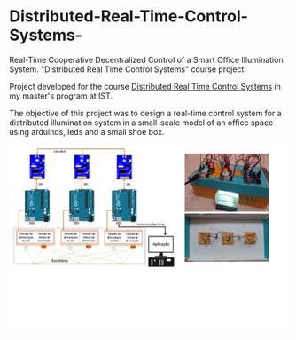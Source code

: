 # Distributed-Real-Time-Control-Systems-
Real-Time Cooperative Decentralized Control of a Smart Office Illumination System. "Distributed Real Time Control Systems" course project.

Project developed for the course [Distributed Real Time Control Systems](https://fenix.tecnico.ulisboa.pt/disciplinas/SCDTR77/2019-2020/1-semestre/pagina-inicial) in my master's program at IST.

The objective of this project was to design a real-time control system for a distributed illumination system in a small-scale model of an office space using arduinos, leds and a small shoe box.

![](SCDTR.png)
